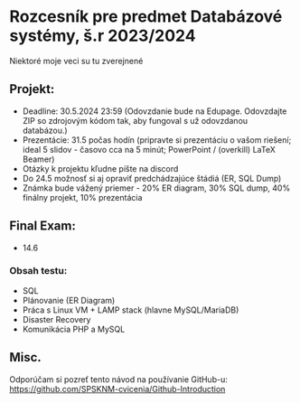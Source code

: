 # Rozcesník pre predmet Databázové systémy, š.r 2023/2024
Niektoré moje veci su tu zverejnené

## Projekt:
- Deadline: 30.5.2024 23:59 (Odovzdanie bude na Edupage. Odovzdajte ZIP so zdrojovým kódom tak, aby fungoval s už odovzdanou databázou.)
- Prezentácie: 31.5 počas hodín (pripravte si prezentáciu o vašom riešení; ideal 5 slidov - časovo cca na 5 minút; PowerPoint / (overkill) LaTeX Beamer)
- Otázky k projektu kľudne píšte na discord
- Do 24.5 možnosť si aj opraviť predchádzajúce štádiá (ER, SQL Dump)
- Známka bude vážený priemer - 20% ER diagram, 30% SQL dump, 40% finálny projekt, 10% prezentácia

## Final Exam:
- 14.6
### Obsah testu:
- SQL
- Plánovanie (ER Diagram)
- Práca s Linux VM + LAMP stack (hlavne MySQL/MariaDB)
- Disaster Recovery
- Komunikácia PHP a MySQL

## Misc.
Odporúčam si pozreť tento návod na používanie GitHub-u: https://github.com/SPSKNM-cvicenia/Github-Introduction
